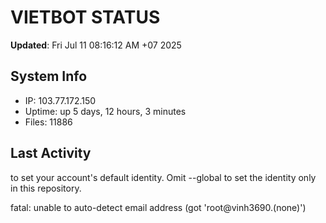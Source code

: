 # VIETBOT STATUS
**Updated**: Fri Jul 11 08:16:12 AM +07 2025

## System Info
- IP: 103.77.172.150
- Uptime: up 5 days, 12 hours, 3 minutes
- Files: 11886

## Last Activity

to set your account's default identity.
Omit --global to set the identity only in this repository.

fatal: unable to auto-detect email address (got 'root@vinh3690.(none)')

